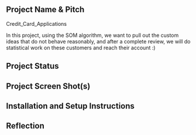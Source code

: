 ## Project Name & Pitch

Credit_Card_Applications

In this project, using the SOM algorithm, we want to pull out the custom ideas that do not behave reasonably, and after a complete review, we will do statistical work on these customers and reach their account :)

## Project Status

## Project Screen Shot(s)

## Installation and Setup Instructions

## Reflection
